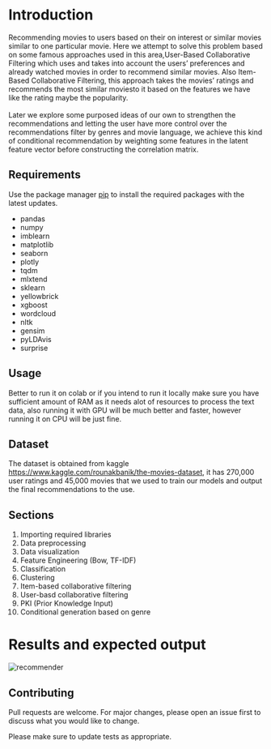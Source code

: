 # Introduction

Recommending movies to users based on their on interest or similar movies similar to one particular movie. Here we attempt to solve this problem based on some famous approaches used in this area,User-Based Collaborative Filtering which uses and takes into account the users’ preferences and already watched movies in order to recommend similar movies.  Also Item-Based Collaborative Filtering, this approach takes the movies’ ratings and recommends the most similar moviesto it based on the features we have like the rating maybe the popularity.
<br><br>Later we explore some purposed ideas of our own to strengthen the recommendations and letting the user have more  control  over  the  recommendations  filter  by  genres  and  movie  language,  we  achieve  this  kind  of  conditional recommendation by weighting some features in the latent feature vector before constructing the correlation matrix.

## Requirements
Use the package manager [pip](https://pip.pypa.io/en/stable/) to install the required packages with the latest updates.

- pandas <br/>
- numpy <br/>
- imblearn <br/>
- matplotlib <br/>
- seaborn <br/>
- plotly <br/>
- tqdm <br/>
- mlxtend <br/>
- sklearn <br/>
- yellowbrick <br/>
- xgboost <br/>
- wordcloud <br/>
- nltk <br/>
- gensim <br/>
- pyLDAvis <br/>
- surprise <br/>

## Usage
Better to run it on colab or if you intend to run it locally make sure you have sufficient amount of RAM as it needs alot of resources to process the text data, also running it with GPU will be much better and faster, however running it on CPU will be just fine.

## Dataset
The dataset is obtained from kaggle https://www.kaggle.com/rounakbanik/the-movies-dataset, it has 270,000 user ratings and 45,000 movies that we used to train our models and output the final recommendations to the use.


## Sections
1. Importing required libraries
2. Data preprocessing
3. Data visualization
4. Feature Engineering (Bow, TF-IDF)
5. Classification
6. Clustering
7. Item-based collaborative filtering
8. User-basd collaborative filtering
9. PKI (Prior Knowledge Input)
10. Conditional generation based on genre

# Results and expected output
![recommender](https://user-images.githubusercontent.com/25733573/145745755-7bcf5103-9133-4018-b6cd-36156c75bfcb.jpg)

## Contributing
Pull requests are welcome. For major changes, please open an issue first to discuss what you would like to change.

Please make sure to update tests as appropriate.
